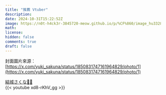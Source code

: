 ```yaml
---
title: "推薦 Vtuber"
description: 
date: 2024-10-31T15:22:52Z
image: https://n0t-h4ck3r-3845720-meow.github.io/p/%CF%860/image_hu3328021531333347765.jpg
math: 
license: 
hidden: false
comments: true
draft: false
---
```

封面圖片來源：[https://x.com/yuki_sakuna/status/1850831747161964829/photo/1](https://x.com/yuki_sakuna/status/1850831747161964829/photo/1)

[結城さくな🎀🐾](https://www.youtube.com/@%E7%B5%90%E5%9F%8E%E3%81%95%E3%81%8F%E3%81%AA)  
{{< youtube xd8-rKhV_gg >}}